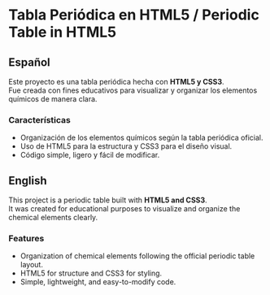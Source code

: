 # Tabla Periódica en HTML5 / Periodic Table in HTML5

## Español 
Este proyecto es una tabla periódica hecha con **HTML5 y CSS3**.  
Fue creada con fines educativos para visualizar y organizar los elementos químicos de manera clara.  

### Características
- Organización de los elementos químicos según la tabla periódica oficial.  
- Uso de HTML5 para la estructura y CSS3 para el diseño visual.  
- Código simple, ligero y fácil de modificar.  

## English 
This project is a periodic table built with **HTML5 and CSS3**.  
It was created for educational purposes to visualize and organize the chemical elements clearly.  

### Features
- Organization of chemical elements following the official periodic table layout.  
- HTML5 for structure and CSS3 for styling.  
- Simple, lightweight, and easy-to-modify code.  
